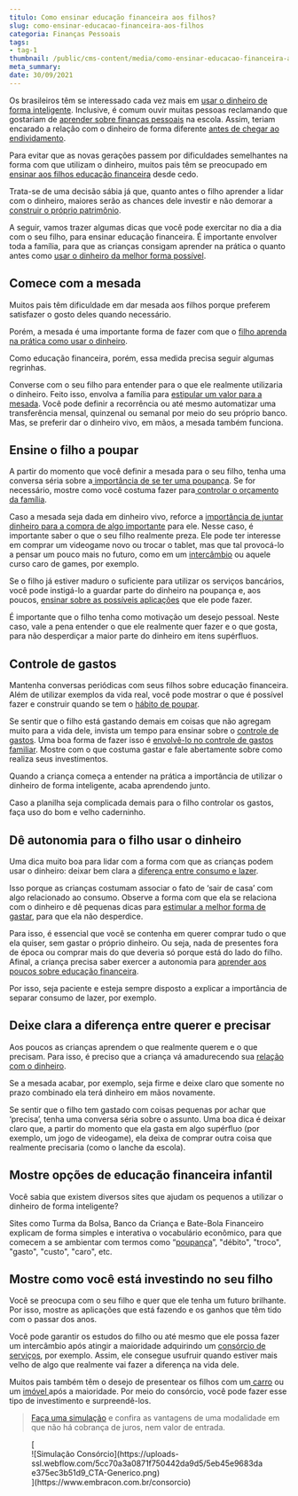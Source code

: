 ```yaml
---
titulo: Como ensinar educação financeira aos filhos?
slug: como-ensinar-educacao-financeira-aos-filhos
categoria: Finanças Pessoais
tags:
- tag-1
thumbnail: /public/cms-content/media/como-ensinar-educacao-financeira-aos-filhos.jpg
meta_summary: 
date: 30/09/2021
---
```

Os brasileiros têm se interessado cada vez mais em [usar o dinheiro de forma inteligente](https://www.embracon.com.br/blog/entenda-como-o-consorcio-pode-te-ajudar-a-manter-a-estabilidade-financeira). Inclusive, é comum ouvir muitas pessoas reclamando que gostariam de [aprender sobre finanças pessoais](https://www.embracon.com.br/blog/entenda-a-importancia-da-educacao-financeira-na-sua-vida) na escola. Assim, teriam encarado a relação com o dinheiro de forma diferente [antes de chegar ao endividamento](https://www.embracon.com.br/blog/divida-de-cartao-de-credito-como-sair-dela-e-nao-entrar-mais).

Para evitar que as novas gerações passem por dificuldades semelhantes na forma com que utilizam o dinheiro, muitos pais têm se preocupado em [ensinar aos filhos educação financeira](https://www.embracon.com.br/blog/financas-da-familia-como-ensinar-os-filhos-a-economizar-dinheiro) desde cedo.

Trata-se de uma decisão sábia já que, quanto antes o filho aprender a lidar com o dinheiro, maiores serão as chances dele investir e não demorar a [construir o próprio patrimônio](https://www.embracon.com.br/blog/e-possivel-aumentar-o-patrimonio-saiba-aqui).

A seguir, vamos trazer algumas dicas que você pode exercitar no dia a dia com o seu filho, para ensinar educação financeira. É importante envolver toda a família, para que as crianças consigam aprender na prática o quanto antes como [usar o dinheiro da melhor forma possível](https://www.embracon.com.br/blog/planeje-sua-vida-financeira-e-fique-sempre-no-azul).

Comece com a mesada
-------------------

Muitos pais têm dificuldade em dar mesada aos filhos porque preferem satisfazer o gosto deles quando necessário.

Porém, a mesada é uma importante forma de fazer com que o [filho aprenda na prática como usar o dinheiro](https://www.embracon.com.br/blog/como-identificar-e-eliminar-gastos-desnecessarios).

Como educação financeira, porém, essa medida precisa seguir algumas regrinhas.

Converse com o seu filho para entender para o que ele realmente utilizaria o dinheiro. Feito isso, envolva a família para [estipular um valor para a mesada](https://www.embracon.com.br/blog/seu-filho-recebe-mesada-descubra-o-valor-ideal-para-cada-idade). Você pode definir a recorrência ou até mesmo automatizar uma transferência mensal, quinzenal ou semanal por meio do seu próprio banco. Mas, se preferir dar o dinheiro vivo, em mãos, a mesada também funciona.

Ensine o filho a poupar
-----------------------

A partir do momento que você definir a mesada para o seu filho, tenha uma conversa séria sobre a[ importância de se ter uma poupança](https://www.embracon.com.br/blog/guardar-poupar-ou-investir-qual-a-diferenca-entre-os-termos). Se for necessário, mostre como você costuma fazer para[ controlar o orçamento da família](https://www.embracon.com.br/blog/aprenda-como-montar-um-orcamento-familiar-em-5-passos).

Caso a mesada seja dada em dinheiro vivo, reforce a [importância de juntar dinheiro para a compra de algo importante](https://www.embracon.com.br/blog/7-dicas-para-comecar-a-sua-organizacao-financeira) para ele. Nesse caso, é importante saber o que o seu filho realmente preza. Ele pode ter interesse em comprar um videogame novo ou trocar o tablet, mas que tal provocá-lo a pensar um pouco mais no futuro, como em um [intercâmbio](https://www.embracon.com.br/blog/4-motivos-para-investir-em-intercambio-para-os-filhos) ou aquele curso caro de games, por exemplo.

Se o filho já estiver maduro o suficiente para utilizar os serviços bancários, você pode instigá-lo a guardar parte do dinheiro na poupança e, aos poucos, [ensinar sobre as possíveis aplicações](https://www.embracon.com.br/blog/diversificar-investimentos-financeiros-e-possivel) que ele pode fazer.

É importante que o filho tenha como motivação um desejo pessoal. Neste caso, vale a pena entender o que ele realmente quer fazer e o que gosta, para não desperdiçar a maior parte do dinheiro em itens supérfluos.

Controle de gastos
------------------

Mantenha conversas periódicas com seus filhos sobre educação financeira. Além de utilizar exemplos da vida real, você pode mostrar o que é possível fazer e construir quando se tem o [hábito de poupar](https://www.embracon.com.br/blog/afinal-quais-sao-as-diferencas-entre-poupar-economizar-e-investir).

Se sentir que o filho está gastando demais em coisas que não agregam muito para a vida dele, invista um tempo para ensinar sobre o [controle de gastos](https://www.embracon.com.br/blog/4-aplicativos-de-financas-para-te-ajudar-a-economizar-mais-dinheiro). Uma boa forma de fazer isso é [envolvê-lo no controle de gastos familiar](https://www.embracon.com.br/blog/planejamento-financeiro-um-guia-para-as-financas-nao-sairem-de-controle). Mostre com o que costuma gastar e fale abertamente sobre como realiza seus investimentos.

Quando a criança começa a entender na prática a importância de utilizar o dinheiro de forma inteligente, acaba aprendendo junto.

Caso a planilha seja complicada demais para o filho controlar os gastos, faça uso do bom e velho caderninho.

Dê autonomia para o filho usar o dinheiro
-----------------------------------------

Uma dica muito boa para lidar com a forma com que as crianças podem usar o dinheiro: deixar bem clara a [diferença entre consumo e lazer](https://www.embracon.com.br/blog/conheca-o-consumo-consciente-e-saiba-por-que-ele-faz-bem-para-o-seu-bolso).

Isso porque as crianças costumam associar o fato de ‘sair de casa’ com algo relacionado ao consumo. Observe a forma com que ela se relaciona com o dinheiro e dê pequenas dicas para [estimular a melhor forma de gastar](https://www.embracon.com.br/blog/quais-sao-as-despesas-superfluas-que-podem-ser-cortadas-do-dia-a-dia), para que ela não desperdice.

Para isso, é essencial que você se contenha em querer comprar tudo o que ela quiser, sem gastar o próprio dinheiro. Ou seja, nada de presentes fora de época ou comprar mais do que deveria só porque está do lado do filho. Afinal, a criança precisa saber exercer a autonomia para [aprender aos poucos sobre educação financeira](https://www.embracon.com.br/blog/perfil-de-investidor-conheca-os-tipos-e-saiba-qual-e-o-seu).

Por isso, seja paciente e esteja sempre disposto a explicar a importância de separar consumo de lazer, por exemplo.

Deixe clara a diferença entre querer e precisar
-----------------------------------------------

Aos poucos as crianças aprendem o que realmente querem e o que precisam. Para isso, é preciso que a criança vá amadurecendo sua [relação com o dinheiro](https://www.embracon.com.br/blog/5-erros-que-voce-deve-evitar-para-conseguir-economizar-dinheiro).

Se a mesada acabar, por exemplo, seja firme e deixe claro que somente no prazo combinado ela terá dinheiro em mãos novamente.

Se sentir que o filho tem gastado com coisas pequenas por achar que ‘precisa’, tenha uma conversa séria sobre o assunto. Uma boa dica é deixar claro que, a partir do momento que ela gasta em algo supérfluo (por exemplo, um jogo de videogame), ela deixa de comprar outra coisa que realmente precisaria (como o lanche da escola).

Mostre opções de educação financeira infantil
---------------------------------------------

Você sabia que existem diversos sites que ajudam os pequenos a utilizar o dinheiro de forma inteligente?

Sites como Turma da Bolsa, Banco da Criança e Bate-Bola Financeiro explicam de forma simples e interativa o vocabulário econômico, para que comecem a se ambientar com termos como “[poupança](https://www.embracon.com.br/blog/consorcio-ou-poupanca-quais-sao-as-diferencas-e-como-escolher)”, "débito", "troco", "gasto", "custo", "caro", etc.

Mostre como você está investindo no seu filho
---------------------------------------------

Você se preocupa com o seu filho e quer que ele tenha um futuro brilhante. Por isso, mostre as aplicações que está fazendo e os ganhos que têm tido com o passar dos anos.

Você pode garantir os estudos do filho ou até mesmo que ele possa fazer um intercâmbio após atingir a maioridade adquirindo um [consórcio de serviços](https://www.embracon.com.br/consorcio-servicos), por exemplo. Assim, ele consegue usufruir quando estiver mais velho de algo que realmente vai fazer a diferença na vida dele.

Muitos pais também têm o desejo de presentear os filhos com um[ carro](https://www.embracon.com.br/consorcio-de-carros) ou um [imóvel ](https://www.embracon.com.br/consorcio-de-imoveis)após a maioridade. Por meio do consórcio, você pode fazer esse tipo de investimento e surpreendê-los.

> [Faça uma simulação](https://www.embracon.com.br/) e confira as vantagens de uma modalidade em que não há cobrança de juros, nem valor de entrada.

<figure class="w-richtext-figure-type-image w-richtext-align-center">[<div>![Simulação Consórcio](https://uploads-ssl.webflow.com/5cc70a3a0871f750442da9d5/5eb45e9683dae375ec3b51d9_CTA-Generico.png)</div>](https://www.embracon.com.br/consorcio)</figure>‍
